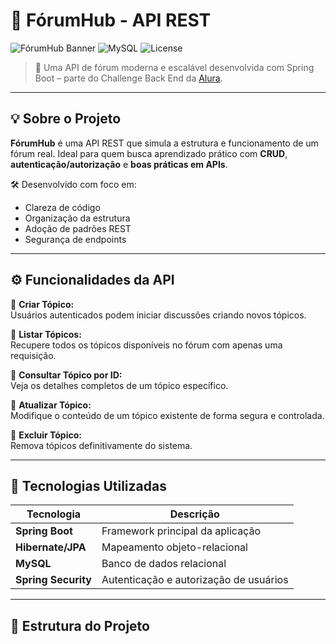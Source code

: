 # 🧠 FórumHub - API REST

![FórumHub Banner](https://img.shields.io/badge/SpringBoot-2.7.0-brightgreen?style=flat&logo=springboot)
![MySQL](https://img.shields.io/badge/MySQL-8.0-blue?style=flat&logo=mysql)
![License](https://img.shields.io/badge/license-MIT-blue.svg)

> 🚀 Uma API de fórum moderna e escalável desenvolvida com Spring Boot – parte do Challenge Back End da [Alura](https://www.alura.com.br/).

---

## 💡 Sobre o Projeto

**FórumHub** é uma API REST que simula a estrutura e funcionamento de um fórum real. Ideal para quem busca aprendizado prático com **CRUD**, **autenticação/autorização** e **boas práticas em APIs**.

🛠 Desenvolvido com foco em:
- Clareza de código
- Organização da estrutura
- Adoção de padrões REST
- Segurança de endpoints

---

## ⚙️ Funcionalidades da API

🔹 **Criar Tópico:**  
Usuários autenticados podem iniciar discussões criando novos tópicos.

🔹 **Listar Tópicos:**  
Recupere todos os tópicos disponíveis no fórum com apenas uma requisição.

🔹 **Consultar Tópico por ID:**  
Veja os detalhes completos de um tópico específico.

🔹 **Atualizar Tópico:**  
Modifique o conteúdo de um tópico existente de forma segura e controlada.

🔹 **Excluir Tópico:**  
Remova tópicos definitivamente do sistema.

---

## 🧪 Tecnologias Utilizadas

| Tecnologia        | Descrição |
|-------------------|-----------|
| **Spring Boot**   | Framework principal da aplicação |
| **Hibernate/JPA** | Mapeamento objeto-relacional |
| **MySQL**         | Banco de dados relacional |
| **Spring Security** | Autenticação e autorização de usuários |

---

## 📁 Estrutura do Projeto

